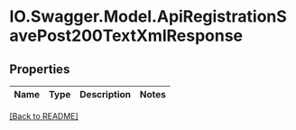 # IO.Swagger.Model.ApiRegistrationSavePost200TextXmlResponse
## Properties

Name | Type | Description | Notes
------------ | ------------- | ------------- | -------------

 [[Back to README]](../README.md)

